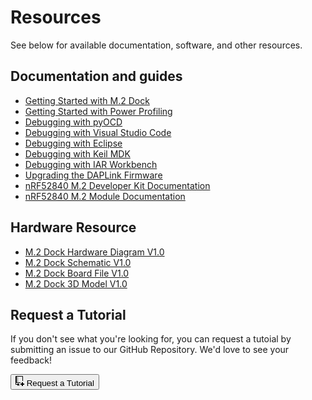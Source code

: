 # Resources

See below for available documentation, software, and other resources.

## Documentation and guides

* [Getting Started with M.2 Dock](getting-started.md)
* [Getting Started with Power Profiling](power-profiling.md)
* [Debugging with pyOCD](debugging/pyocd.md)
* [Debugging with Visual Studio Code](debugging/vscode.md)
* [Debugging with Eclipse](debugging/eclipse.md)
* [Debugging with Keil MDK](debugging/keil-mdk.md)
* [Debugging with IAR Workbench](debugging/iar-ewarm.md)
* [Upgrading the DAPLink Firmware](upgrading.md)
* [nRF52840 M.2 Developer Kit Documentation](https://wiki.makerdiary.com/nrf52840-m2-devkit)
* [nRF52840 M.2 Module Documentation](https://wiki.makerdiary.com/nrf52840-m2)

## Hardware Resource

* [M.2 Dock Hardware Diagram V1.0](https://wiki.makerdiary.com/m2-dock/resources/m2_dock_hw_diagram_v1_0.pdf)
* [M.2 Dock Schematic V1.0](https://wiki.makerdiary.com/m2-dock/resources/m2_dock_schematic_v1_0.pdf)
* [M.2 Dock Board File V1.0](https://wiki.makerdiary.com/m2-dock/resources/m2_dock_board_file_v1_0.pdf)
* [M.2 Dock 3D Model V1.0](https://wiki.makerdiary.com/m2-dock/resources/m2_dock_3d_model_v1_0.step)

## Request a Tutorial

If you don't see what you're looking for, you can request a tutoial by submitting an issue to our GitHub Repository. We'd love to see your feedback!

<a href="https://github.com/makerdiary/m2-dock/issues/new?title=Tutorial%20Request:%20%3Ctitle%3E&body=Description%0A%0ATechnical%20Level%0Abeginner%20%7C%20intermediate%20%7C%20advanced%0A%0ALength%0Ashort%20(%3C%20250%20words)%20%7C%20medium%20(250-500%20words)%20%7C%20long%20(1000%20words+)%0A"><button class="md-tile md-tile--primary" style="width:auto;"><svg xmlns="http://www.w3.org/2000/svg" viewBox="0 0 14 16" width="14" height="16"><path fill-rule="evenodd" d="M12 8V1c0-.55-.45-1-1-1H1C.45 0 0 .45 0 1v12c0 .55.45 1 1 1h2v2l1.5-1.5L6 16v-4H3v1H1v-2h7v-1H2V1h9v7h1zM4 2H3v1h1V2zM3 4h1v1H3V4zm1 2H3v1h1V6zm0 3H3V8h1v1zm6 3H8v2h2v2h2v-2h2v-2h-2v-2h-2v2z"></path></svg> Request a Tutorial</button></a>
